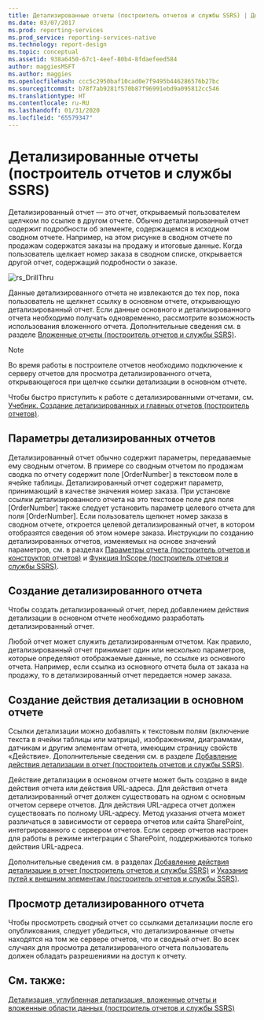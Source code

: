 ```yaml
---
title: Детализированные отчеты (построитель отчетов и службы SSRS) | Документы Майкрософт
ms.date: 03/07/2017
ms.prod: reporting-services
ms.prod_service: reporting-services-native
ms.technology: report-design
ms.topic: conceptual
ms.assetid: 938a6450-67c1-4eef-80b4-8fdaefeed584
author: maggiesMSFT
ms.author: maggies
ms.openlocfilehash: ccc5c2950baf10cad0e7f9495b446286576b27bc
ms.sourcegitcommit: b78f7ab9281f570b87f96991ebd9a095812cc546
ms.translationtype: HT
ms.contentlocale: ru-RU
ms.lasthandoff: 01/31/2020
ms.locfileid: "65579347"
---
```

# <a name="drillthrough-reports-report-builder-and-ssrs"></a>Детализированные отчеты (построитель отчетов и службы SSRS)
  Детализированный отчет — это отчет, открываемый пользователем щелчком по ссылке в другом отчете. Обычно детализированный отчет содержит подробности об элементе, содержащемся в исходном сводном отчете. Например, на этом рисунке в сводном отчете по продажам содержатся заказы на продажу и итоговые данные. Когда пользователь щелкает номер заказа в сводном списке, открывается другой отчет, содержащий подробности о заказе.  
  
 ![rs_DrillThru](../../reporting-services/report-design/media/rs-drillthru.gif "rs_DrillThru")  
  
 Данные детализированного отчета не извлекаются до тех пор, пока пользователь не щелкнет ссылку в основном отчете, открывающую детализированный отчет. Если данные основного и детализированного отчета необходимо получать одновременно, рассмотрите возможность использования вложенного отчета. Дополнительные сведения см. в разделе [Вложенные отчеты (построитель отчетов и службы SSRS)](../../reporting-services/report-design/subreports-report-builder-and-ssrs.md).  
  
> [!NOTE]  
>  Во время работы в построителе отчетов необходимо подключение к серверу отчетов для просмотра детализированного отчета, открывающегося при щелчке ссылки детализации в основном отчете.  
  
 Чтобы быстро приступить к работе с детализированными отчетами, см. [Учебник. Создание детализированных и главных отчетов (построитель отчетов)](../../reporting-services/tutorial-creating-drillthrough-and-main-reports-report-builder.md). 
   
## <a name="parameters-in-drillthrough-reports"></a>Параметры детализированных отчетов  
 Детализированный отчет обычно содержит параметры, передаваемые ему сводным отчетом. В примере со сводным отчетом по продажам сводка по отчету содержит поле [OrderNumber] в текстовом поле в ячейке таблицы. Детализированный отчет содержит параметр, принимающий в качестве значения номер заказа. При установке ссылки детализированного отчета на это текстовое поле для поля [OrderNumber] также следует установить параметр целевого отчета для поля [OrderNumber]. Если пользователь щелкнет номер заказа в сводном отчете, откроется целевой детализированный отчет, в котором отобразятся сведения об этом номере заказа. Инструкции по созданию детализированных отчетов, изменяемых на основе значений параметров, см. в разделах [Параметры отчета (построитель отчетов и конструктор отчетов)](../../reporting-services/report-design/report-parameters-report-builder-and-report-designer.md) и [Функция InScope (построитель отчетов и службы SSRS)](../../reporting-services/report-design/report-builder-functions-inscope-function.md).  
  
## <a name="designing-the-drillthrough-report"></a>Создание детализированного отчета  
 Чтобы создать детализированный отчет, перед добавлением действия детализации в основном отчете необходимо разработать детализированный отчет.  
  
 Любой отчет может служить детализированным отчетом. Как правило, детализированный отчет принимает один или несколько параметров, которые определяют отображаемые данные, по ссылке из основного отчета. Например, если ссылка из основного отчета была от заказа на продажу, то в детализированный отчет передается номер заказа.  
  
## <a name="creating-a-drillthrough-action-in-the-main-report"></a>Создание действия детализации в основном отчете  
 Ссылки детализации можно добавлять к текстовым полям (включение текста в ячейки таблицы или матрицы), изображениям, диаграммам, датчикам и другим элементам отчета, имеющим страницу свойств «Действие». Дополнительные сведения см. в разделе [Добавление действия детализации в отчет &#40;построитель отчетов и службы SSRS&#41;](../../reporting-services/report-design/add-a-drillthrough-action-on-a-report-report-builder-and-ssrs.md).  
  
 Действие детализации в основном отчете может быть создано в виде действия отчета или действия URL-адреса. Для действия отчета детализированный отчет должен существовать на одном с основным отчетом сервере отчетов. Для действия URL-адреса отчет должен существовать по полному URL-адресу. Метод указания отчета может различаться в зависимости от сервера отчетов или сайта SharePoint, интегрированного с сервером отчетов. Если сервер отчетов настроен для работы в режиме интеграции с SharePoint, поддерживаются только действия URL-адреса.  
  
 Дополнительные сведения см. в разделах [Добавление действия детализации в отчет (построитель отчетов и службы SSRS)](../../reporting-services/report-design/add-a-drillthrough-action-on-a-report-report-builder-and-ssrs.md) и [Указание путей к внешним элементам (построитель отчетов и службы SSRS)](../../reporting-services/report-design/specifying-paths-to-external-items-report-builder-and-ssrs.md).  
  
## <a name="viewing-a-drillthrough-report"></a>Просмотр детализированного отчета  
 Чтобы просмотреть сводный отчет со ссылками детализации после его опубликования, следует убедиться, что детализированные отчеты находятся на том же сервере отчетов, что и сводный отчет. Во всех случаях для просмотра детализированного отчета пользователь должен обладать разрешениями на доступ к отчету.  
  
## <a name="see-also"></a>См. также:  
 [Детализация, углубленная детализация, вложенные отчеты и вложенные области данных (построитель отчетов и службы SSRS)](../../reporting-services/report-design/drillthrough-drilldown-subreports-and-nested-data-regions.md)  
  
  
